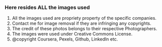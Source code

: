 ### Here resides ALL the images used

1) All the images used are propriety property of the specific companies.
2) Contact me for image removal if they are infringing any copyrights.
3) The credit of these photos belongs to their respective Photographers.
4) The images were used under Creative Commons License.
5) @copyright Coursera, Pexels, Github, LinkedIn etc.
